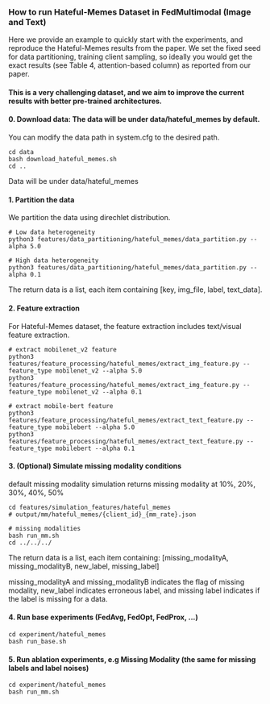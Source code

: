 
### How to run Hateful-Memes Dataset in FedMultimodal (Image and Text)
Here we provide an example to quickly start with the experiments, and reproduce the Hateful-Memes results from the paper. We set the fixed seed for data partitioning, training client sampling, so ideally you would get the exact results (see Table 4, attention-based column) as reported from our paper.

#### This is a very challenging dataset, and we aim to improve the current results with better pre-trained architectures.


#### 0. Download data: The data will be under data/hateful_memes by default. 

You can modify the data path in system.cfg to the desired path.

```
cd data
bash download_hateful_memes.sh
cd ..
```

Data will be under data/hateful_memes

#### 1. Partition the data

We partition the data using direchlet distribution.

```
# Low data heterogeneity
python3 features/data_partitioning/hateful_memes/data_partition.py --alpha 5.0

# High data heterogeneity
python3 features/data_partitioning/hateful_memes/data_partition.py --alpha 0.1
```

The return data is a list, each item containing [key, img_file, label, text_data].


#### 2. Feature extraction

For Hateful-Memes dataset, the feature extraction includes text/visual feature extraction.

```
# extract mobilenet_v2 feature
python3 features/feature_processing/hateful_memes/extract_img_feature.py --feature_type mobilenet_v2 --alpha 5.0
python3 features/feature_processing/hateful_memes/extract_img_feature.py --feature_type mobilenet_v2 --alpha 0.1

# extract mobile-bert feature
python3 features/feature_processing/hateful_memes/extract_text_feature.py --feature_type mobilebert --alpha 5.0
python3 features/feature_processing/hateful_memes/extract_text_feature.py --feature_type mobilebert --alpha 0.1
```

#### 3. (Optional) Simulate missing modality conditions

default missing modality simulation returns missing modality at 10%, 20%, 30%, 40%, 50%

```
cd features/simulation_features/hateful_memes
# output/mm/hateful_memes/{client_id}_{mm_rate}.json

# missing modalities
bash run_mm.sh
cd ../../../
```
The return data is a list, each item containing:
[missing_modalityA, missing_modalityB, new_label, missing_label]

missing_modalityA and missing_modalityB indicates the flag of missing modality, new_label indicates erroneous label, and missing label indicates if the label is missing for a data.

#### 4. Run base experiments (FedAvg, FedOpt, FedProx, ...)
```
cd experiment/hateful_memes
bash run_base.sh
```

#### 5. Run ablation experiments, e.g Missing Modality (the same for missing labels and label noises)
```
cd experiment/hateful_memes
bash run_mm.sh
```
